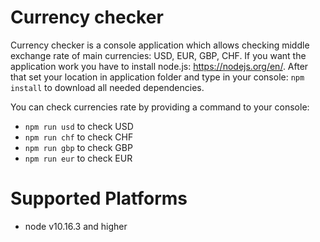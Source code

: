 # Currency checker
Currency checker is a console application which allows checking middle exchange rate of main currencies: USD, EUR, GBP, CHF. If you want the application work you have to install node.js: https://nodejs.org/en/. After that set your location in application folder and type in your console: <code>npm install</code> to download all needed dependencies.

You can check currencies rate by providing a command to your console:
- <code>npm run usd</code> to check USD
- <code>npm run chf</code> to check CHF
- <code>npm run gbp</code> to check GBP
- <code>npm run eur</code> to check EUR
# Supported Platforms
- node v10.16.3 and higher